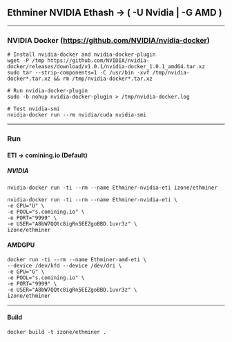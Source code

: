 ## Ethminer NVIDIA Ethash -> ( -U Nvidia | -G AMD )
-----

### NVIDIA Docker (https://github.com/NVIDIA/nvidia-docker)
```
# Install nvidia-docker and nvidia-docker-plugin
wget -P /tmp https://github.com/NVIDIA/nvidia-docker/releases/download/v1.0.1/nvidia-docker_1.0.1_amd64.tar.xz
sudo tar --strip-components=1 -C /usr/bin -xvf /tmp/nvidia-docker*.tar.xz && rm /tmp/nvidia-docker*.tar.xz

# Run nvidia-docker-plugin
sudo -b nohup nvidia-docker-plugin > /tmp/nvidia-docker.log

# Test nvidia-smi
nvidia-docker run --rm nvidia/cuda nvidia-smi
```
-----

### Run

#### ETI -> comining.io (Default)

##### NVIDIA
```
nvidia-docker run -ti --rm --name Ethminer-nvidia-eti izone/ethminer
```
```
nvidia-docker run -ti --rm --name Ethminer-nvidia-eti \
-e GPU="U" \
-e POOL="s.comining.io" \
-e PORT="9999" \
-e USER="A8bW7QQtc8igRn5EEZgoBBD.1uvr3z" \
izone/ethminer
```

#### AMDGPU
```
docker run -ti --rm --name Ethminer-amd-eti \
--device /dev/kfd --device /dev/dri \
-e GPU="G" \
-e POOL="s.comining.io" \
-e PORT="9999" \
-e USER="A8bW7QQtc8igRn5EEZgoBBD.1uvr3z" \
izone/ethminer
```

-----
#### Build
```
docker build -t izone/ethminer .
```

